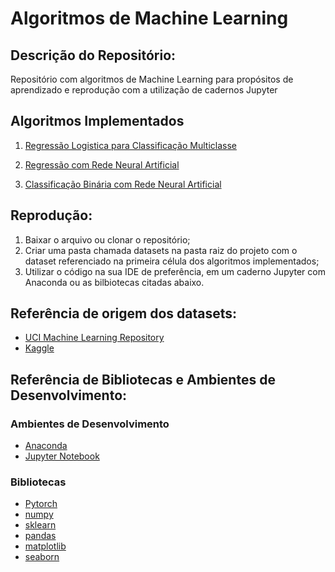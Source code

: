 # Algoritmos de Machine Learning

## Descrição do Repositório:
Repositório com algoritmos de Machine Learning para propósitos de aprendizado e reprodução com a utilização de cadernos Jupyter 

## Algoritmos Implementados
1. [Regressão Logistica para Classificação Multiclasse](https://github.com/andlzanon/machine-learning-algorithms/blob/main/Logisitc%20Regression%20Multiclass%20Classification.ipynb)

2. [Regressão com Rede Neural Artificial](https://github.com/andlzanon/machine-learning-algorithms/blob/main/ANN%20Regression.ipynb)

3. [Classificação Binária com Rede Neural Artificial](https://github.com/andlzanon/machine-learning-algorithms/blob/main/ANN%20Binary%20Classification.ipynb)

## Reprodução:
1. Baixar o arquivo ou clonar o repositório;
2. Criar uma pasta chamada datasets na pasta raiz do projeto com o dataset referenciado na primeira célula dos algoritmos implementados; 
3. Utilizar o código na sua IDE de preferência, em um caderno Jupyter com Anaconda ou as bilbiotecas citadas abaixo.

## Referência de origem dos datasets:
- [UCI Machine Learning Repository](https://archive.ics.uci.edu/ml/index.php) 
- [Kaggle](https://www.kaggle.com/)

## Referência de Bibliotecas e Ambientes de Desenvolvimento:

### Ambientes de Desenvolvimento
- [Anaconda](https://www.anaconda.com/)
- [Jupyter Notebook](https://jupyter.org/)

### Bibliotecas
- [Pytorch](https://pytorch.org/) 
- [numpy](https://numpy.org/)
- [sklearn](https://scikit-learn.org/) 
- [pandas](https://pandas.pydata.org/)
- [matplotlib](https://matplotlib.org/)
- [seaborn](https://seaborn.pydata.org/)